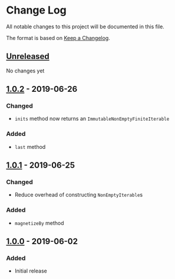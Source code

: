 # Change Log
All notable changes to this project will be documented in this file.

The format is based on [Keep a Changelog](http://keepachangelog.com/).

## [Unreleased]
No changes yet

## [1.0.2] - 2019-06-26
### Changed
- `inits` method now returns an `ImmutableNonEmptyFiniteIterable`

### Added
- `last` method

## [1.0.1] - 2019-06-25
### Changed
- Reduce overhead of constructing `NonEmptyIterable`s
### Added
- `magnetizeBy` method

## [1.0.0] - 2019-06-02
### Added
- Initial release

[Unreleased]: https://github.com/kschuetz/enhanced-iterables/compare/enhanced-iterables-1.0.2...HEAD
[1.0.2]: https://github.com/kschuetz/enhanced-iterables/compare/enhanced-iterables-1.0.1...enhanced-iterables-1.0.2
[1.0.1]: https://github.com/kschuetz/enhanced-iterables/compare/enhanced-iterables-1.0.0...enhanced-iterables-1.0.1
[1.0.0]: https://github.com/kschuetz/enhanced-iterables/commits/enhanced-iterables-1.0.0
